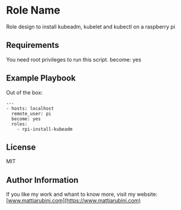 Role Name
=========

Role design to install kubeadm, kubelet and kubectl on a raspberry pi

Requirements
------------

You need root privileges to run this script.
    become: yes

Example Playbook
----------------

Out of the box:

    ---
    - hosts: localhost
      remote_user: pi
      become: yes
      roles:
        - rpi-install-kubeadm


License
-------

MIT

Author Information
------------------

If you like my work and whant to know more, visit my website:
[www.mattiarubini.com](https://www.mattiarubini.com)
